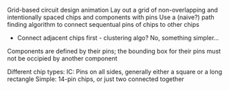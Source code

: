 Grid-based circuit design animation
Lay out a grid of non-overlapping and intentionally spaced chips and components with pins
Use a (naive?) path finding algorithm to connect sequentual pins of chips to other chips
* Connect adjacent chips first - clustering algo? No, something simpler...

Components are defined by their pins; the bounding box for their pins must not be occipied by another component

Different chip types:
IC: Pins on all sides, generally either a square or a long rectangle
Simple: 14-pin chips, or just two connected together

